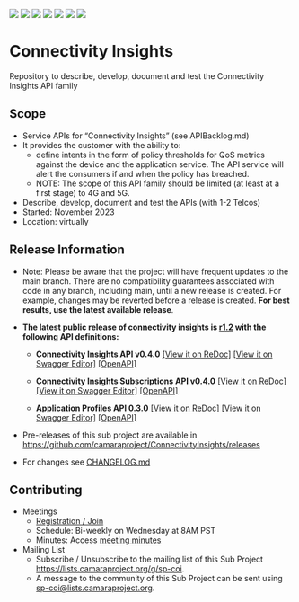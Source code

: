 <a href="https://github.com/camaraproject/ConnectivityInsights/commits/" title="Last Commit"><img src="https://img.shields.io/github/last-commit/camaraproject/ConnectivityInsights?style=plastic"></a>
<a href="https://github.com/camaraproject/ConnectivityInsights/issues" title="Open Issues"><img src="https://img.shields.io/github/issues/camaraproject/ConnectivityInsights?style=plastic"></a>
<a href="https://github.com/camaraproject/ConnectivityInsights/pulls" title="Open Pull Requests"><img src="https://img.shields.io/github/issues-pr/camaraproject/ConnectivityInsights?style=plastic"></a>
<a href="https://github.com/camaraproject/ConnectivityInsights/graphs/contributors" title="Contributors"><img src="https://img.shields.io/github/contributors/camaraproject/ConnectivityInsights?style=plastic"></a>
<a href="https://github.com/camaraproject/ConnectivityInsights" title="Repo Size"><img src="https://img.shields.io/github/repo-size/camaraproject/ConnectivityInsights?style=plastic"></a>
<a href="https://github.com/camaraproject/ConnectivityInsights/blob/main/LICENSE" title="License"><img src="https://img.shields.io/badge/License-Apache%202.0-green.svg?style=plastic"></a>
<a href="https://github.com/camaraproject/§repo_name§/releases/latest" title="Latest Release"><img src="https://img.shields.io/github/release/camaraproject/§repo_name§?style=plastic"></a>

# Connectivity Insights
Repository to describe, develop, document and test the Connectivity Insights API family

## Scope
* Service APIs for “Connectivity Insights” (see APIBacklog.md)
* It provides the customer with the ability to:
  * define intents in the form of policy thresholds for QoS metrics against the device and the application service. The API service will alert the consumers if and when the policy has breached.
  * NOTE: The scope of this API family should be limited (at least at a first stage) to 4G and 5G.
* Describe, develop, document and test the APIs (with 1-2 Telcos)
* Started: November 2023
* Location: virtually

## Release Information

* Note: Please be aware that the project will have frequent updates to the main branch. There are no compatibility guarantees associated with code in any branch, including main, until a new release is created. For example, changes may be reverted before a release is created. **For best results, use the latest available release**.

*  **The latest public release of connectivity insights is [r1.2](https://github.com/camaraproject/ConnectivityInsights/tree/r1.2) with the following API definitions:**

    *  **Connectivity Insights API v0.4.0**
    [[View it on ReDoc]](https://redocly.github.io/redoc/?url=https://raw.githubusercontent.com/camaraproject/ConnectivityInsights/r1.2/code/API_definitions/connectivity-insights.yaml&nocors)
    [[View it on Swagger Editor]](https://editor.swagger.io/?url=https://raw.githubusercontent.com/camaraproject/ConnectivityInsights/r1.2/code/API_definitions/connectivity-insights.yaml)
    [[OpenAPI]](https://raw.githubusercontent.com/camaraproject/ConnectivityInsights/r1.2/code/API_definitions/connectivity-insights.yaml)

    *  **Connectivity Insights Subscriptions API v0.4.0**
    [[View it on ReDoc]](https://redocly.github.io/redoc/?url=https://raw.githubusercontent.com/camaraproject/ConnectivityInsights/r1.2/code/API_definitions/connectivity-insights-subscriptions.yaml&nocors)
    [[View it on Swagger Editor]](https://editor.swagger.io/?url=https://raw.githubusercontent.com/camaraproject/ConnectivityInsights/r1.2/code/API_definitions/connectivity-insights-subscriptions.yaml)
    [[OpenAPI]](https://raw.githubusercontent.com/camaraproject/ConnectivityInsights/r1.2/code/API_definitions/connectivity-insights-subscriptions.yaml)

    *  **Application Profiles API 0.3.0**
    [[View it on ReDoc]](https://redocly.github.io/redoc/?url=https://raw.githubusercontent.com/camaraproject/ConnectivityInsights/r1.2/code/API_definitions/application-profiles.yaml&nocors)
    [[View it on Swagger Editor]](https://editor.swagger.io/?url=https://raw.githubusercontent.com/camaraproject/ConnectivityInsights/r1.2/code/API_definitions/application-profiles.yaml)
    [[OpenAPI]](https://raw.githubusercontent.com/camaraproject/ConnectivityInsights/r1.2/code/API_definitions/application-profiles.yaml)

  * Pre-releases of this sub project are available in https://github.com/camaraproject/ConnectivityInsights/releases
  * For changes see [CHANGELOG.md](https://github.com/camaraproject/ConnectivityInsights/blob/main/CHANGELOG.md)

## Contributing
* Meetings <!-- for new API families request a meeting link from the LF admin team or replace the information with the existing meeting information (of the API family) -->
    * [Registration / Join](https://zoom-lfx.platform.linuxfoundation.org/meeting/92345695827?password=35dff2b2-058d-44de-bd7e-67d08c9e9f9d)
    * Schedule: Bi-weekly on Wednesday at 8AM PST
    * Minutes: Access [meeting minutes](https://wiki.camaraproject.org/x/UAKeAQ)
* Mailing List
    <!-- Note: the $api-family-mailinglist$ is not necessery the $repo-name$, if the repository is belonging to an API Family  -->
    * Subscribe / Unsubscribe to the mailing list of this Sub Project <https://lists.camaraproject.org/g/sp-coi>.
    * A message to the community of this Sub Project can be sent using <sp-coi@lists.camaraproject.org>.
